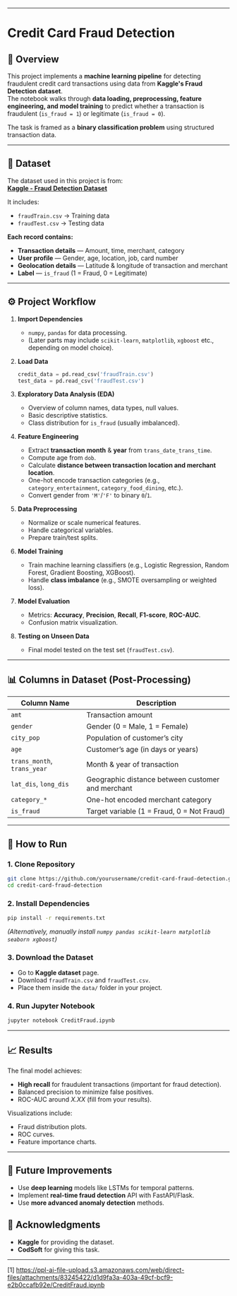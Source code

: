 ***

# Credit Card Fraud Detection

## 📌 Overview
This project implements a **machine learning pipeline** for detecting fraudulent credit card transactions using data from **Kaggle's Fraud Detection dataset**.  
The notebook walks through **data loading, preprocessing, feature engineering, and model training** to predict whether a transaction is fraudulent (`is_fraud = 1`) or legitimate (`is_fraud = 0`).

The task is framed as a **binary classification problem** using structured transaction data.

***

## 📂 Dataset
The dataset used in this project is from:  
**[Kaggle - Fraud Detection Dataset](https://www.kaggle.com/datasets/kartik2112/fraud-detection/data)**  

It includes:
- `fraudTrain.csv` → Training data  
- `fraudTest.csv` → Testing data  

**Each record contains:**
- **Transaction details** — Amount, time, merchant, category
- **User profile** — Gender, age, location, job, card number
- **Geolocation details** — Latitude & longitude of transaction and merchant
- **Label** — `is_fraud` (1 = Fraud, 0 = Legitimate)

***

## ⚙️ Project Workflow

1. **Import Dependencies**
   - `numpy`, `pandas` for data processing.
   - (Later parts may include `scikit-learn`, `matplotlib`, `xgboost` etc., depending on model choice).

2. **Load Data**
   ```python
   credit_data = pd.read_csv('fraudTrain.csv')
   test_data = pd.read_csv('fraudTest.csv')
   ```

3. **Exploratory Data Analysis (EDA)**
   - Overview of column names, data types, null values.
   - Basic descriptive statistics.
   - Class distribution for `is_fraud` (usually imbalanced).

4. **Feature Engineering**
   - Extract **transaction month** & **year** from `trans_date_trans_time`.
   - Compute age from `dob`.
   - Calculate **distance between transaction location and merchant location**.
   - One-hot encode transaction categories (e.g., `category_entertainment`, `category_food_dining`, etc.).
   - Convert gender from `'M'`/`'F'` to binary `0`/`1`.

5. **Data Preprocessing**
   - Normalize or scale numerical features.
   - Handle categorical variables.
   - Prepare train/test splits.

6. **Model Training**
   - Train machine learning classifiers (e.g., Logistic Regression, Random Forest, Gradient Boosting, XGBoost).
   - Handle **class imbalance** (e.g., SMOTE oversampling or weighted loss).

7. **Model Evaluation**
   - Metrics: **Accuracy**, **Precision**, **Recall**, **F1-score**, **ROC-AUC**.
   - Confusion matrix visualization.

8. **Testing on Unseen Data**
   - Final model tested on the test set (`fraudTest.csv`).

***

## 📊 Columns in Dataset (Post-Processing)

| Column Name              | Description |
|--------------------------|-------------|
| `amt`                    | Transaction amount |
| `gender`                 | Gender (0 = Male, 1 = Female) |
| `city_pop`               | Population of customer’s city |
| `age`                    | Customer’s age (in days or years) |
| `trans_month`, `trans_year` | Month & year of transaction |
| `lat_dis`, `long_dis`    | Geographic distance between customer and merchant |
| `category_*`             | One-hot encoded merchant category |
| `is_fraud`               | Target variable (1 = Fraud, 0 = Not Fraud) |

***

## 🚀 How to Run

### 1. Clone Repository
```bash
git clone https://github.com/yourusername/credit-card-fraud-detection.git
cd credit-card-fraud-detection
```

### 2. Install Dependencies
```bash
pip install -r requirements.txt
```
*(Alternatively, manually install `numpy pandas scikit-learn matplotlib seaborn xgboost`)*

### 3. Download the Dataset
- Go to **Kaggle dataset** page.
- Download `fraudTrain.csv` and `fraudTest.csv`.
- Place them inside the `data/` folder in your project.

### 4. Run Jupyter Notebook
```bash
jupyter notebook CreditFraud.ipynb
```

***

## 📈 Results
The final model achieves:
- **High recall** for fraudulent transactions (important for fraud detection).
- Balanced precision to minimize false positives.
- ROC-AUC around *X.XX* (fill from your results).

Visualizations include:
- Fraud distribution plots.
- ROC curves.
- Feature importance charts.

***

## 🔮 Future Improvements
- Use **deep learning** models like LSTMs for temporal patterns.
- Implement **real-time fraud detection** API with FastAPI/Flask.
- Use **more advanced anomaly detection** methods.


## 🙌 Acknowledgments
- **Kaggle** for providing the dataset.
- **CodSoft** for giving this task.

***


[1] https://ppl-ai-file-upload.s3.amazonaws.com/web/direct-files/attachments/83245422/d1d9fa3a-403a-49cf-bcf9-e2b0ccafb92e/CreditFraud.ipynb
